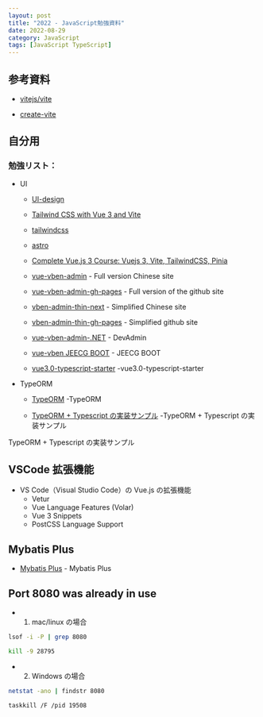 ```yaml
---
layout: post
title: "2022 - JavaScript勉強資料"
date: 2022-08-29
category: JavaScript
tags: [JavaScript TypeScript]
---
```


## 参考資料

- [vitejs/vite](https://github.com/vitejs/vite)

- [create-vite](https://github.com/vitejs/vite/tree/main/packages/create-vite)

## 自分用

### 勉強リスト：

- UI

  - [UI-design](https://www.figma.com/ja/)

  - [Tailwind CSS with Vue 3 and Vite](https://tailwindcss.com/docs/guides/vite)

  - [tailwindcss](https://github.com/tailwindlabs/tailwindcss)

  - [astro](https://docs.astro.build/zh-cn/getting-started/)

  - [Complete Vue.js 3 Course: Vuejs 3, Vite, TailwindCSS, Pinia](https://vvbin.cn/next/)

  - [vue-vben-admin](https://vvbin.cn/next/) - Full version Chinese site
  - [vue-vben-admin-gh-pages](https://anncwb.github.io/vue-vben-admin/) - Full version of the github site
  - [vben-admin-thin-next](https://vvbin.cn/thin/next/) - Simplified Chinese site
  - [vben-admin-thin-gh-pages](https://anncwb.github.io/vben-admin-thin-next/) - Simplified github site
  - [vue-vben-admin-.NET](https://github.com/daiyekun/DevAdmin) - DevAdmin
  - [vue-vben JEECG BOOT](hhttps://github.com/jeecgboot/jeecg-boot) - JEECG BOOT
  - [vue3.0-typescript-starter](https://github.com/sunshine824/vue3.0-typescript-starter) -vue3.0-typescript-starter

- TypeORM

  - [TypeORM](https://typeorm.io/) -TypeORM

  - [TypeORM + Typescript の実装サンプル](https://olafnosuke.hatenablog.com/entry/2022/07/27/185707) -TypeORM + Typescript の実装サンプル

TypeORM + Typescript の実装サンプル

## VSCode 拡張機能

- VS Code（Visual Studio Code）の Vue.js の拡張機能
  - Vetur
  - Vue Language Features (Volar)
  - Vue 3 Snippets
  - PostCSS Language Support

## Mybatis Plus

- [Mybatis Plus](https://www.w3cschool.cn/mybatis_plus/mybatis_plus-j9da3mgg.html) - Mybatis Plus

## Port 8080 was already in use

- 1. mac/linux の場合

```sh
lsof -i -P | grep 8080

kill -9 28795
```

- 2. Windows の場合

```sh
netstat -ano | findstr 8080

taskkill /F /pid 19508
```
